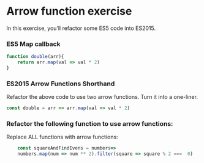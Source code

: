 # Arrow function exercise
In this exercise, you’ll refactor some ES5 code into ES2015.
### ES5 Map callback

```javascript
function double(arr){
    return arr.map(val => val * 2)
}
```

### ES2015 Arrow Functions Shorthand
Refactor the above code to use two arrow functions. Turn it into a one-liner.
```javascript 
const double = arr => arr.map(val => val * 2)
```

### Refactor the following function to use arrow functions:
Replace ALL functions with arrow functions:

```javascript
    const squareAndFindEvens = numbers=>
    numbers.map(num => num ** 2).filter(square => square % 2 ===  0)
```